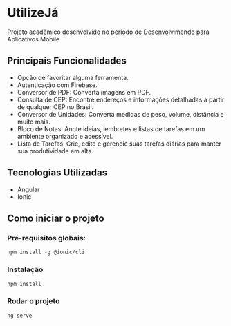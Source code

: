 # UtilizeJá

Projeto acadêmico desenvolvido no período de Desenvolvimendo para Aplicativos Mobile 

## Principais Funcionalidades

* Opção de favoritar alguma ferramenta.
* Autenticação com Firebase.
* Conversor de PDF: Converta imagens em PDF.
* Consulta de CEP: Encontre endereços e informações detalhadas a partir de qualquer CEP no Brasil.
* Conversor de Unidades: Converta medidas de peso, volume, distância e muito mais.
* Bloco de Notas: Anote ideias, lembretes e listas de tarefas em um ambiente organizado e acessível.
* Lista de Tarefas: Crie, edite e gerencie suas tarefas diárias para manter sua produtividade em alta.

## Tecnologias Utilizadas
* Angular
* Ionic

## Como iniciar o projeto

### Pré-requisitos globais:
`npm install -g @ionic/cli`

### Instalação
`npm install`

### Rodar o projeto
`ng serve`
